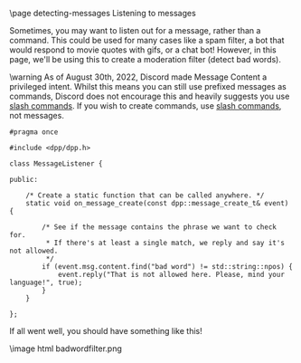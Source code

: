 \page detecting-messages Listening to messages

Sometimes, you may want to listen out for a message, rather than a command. This could be used for many cases like a spam filter, a bot that would respond to movie quotes with gifs, or a chat bot! However, in this page, we'll be using this to create a moderation filter (detect bad words).

\warning As of August 30th, 2022, Discord made Message Content a privileged intent. Whilst this means you can still use prefixed messages as commands, Discord does not encourage this and heavily suggests you use [slash commands](/slashcommands.html). If you wish to create commands, use [slash commands](/slashcommands.html), not messages.

~~~~~~~~~~{.cpp}
#pragma once

#include <dpp/dpp.h>

class MessageListener {

public:

    /* Create a static function that can be called anywhere. */
    static void on_message_create(const dpp::message_create_t& event) {

        /* See if the message contains the phrase we want to check for.
         * If there's at least a single match, we reply and say it's not allowed.
         */
        if (event.msg.content.find("bad word") != std::string::npos) {
            event.reply("That is not allowed here. Please, mind your language!", true);
        }
    }

};
~~~~~~~~~~

If all went well, you should have something like this!

\image html badwordfilter.png